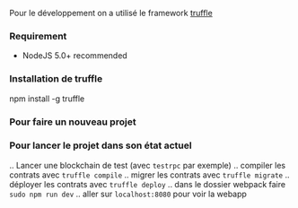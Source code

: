 Pour le développement on a utilisé le framework [truffle](http://truffleframework.com/docs/)
### Requirement

 * NodeJS 5.0+ recommended
 
### Installation de truffle

npm install -g truffle


### Pour faire un nouveau projet


### Pour lancer le projet dans son état actuel
.. Lancer une blockchain de test (avec `testrpc` par exemple)
.. compiler les contrats avec `truffle compile`
.. migrer les contrats avec `truffle migrate`
.. déployer les contrats avec `truffle deploy`
.. dans le dossier webpack faire `sudo npm run dev`
.. aller sur `localhost:8080` pour voir la webapp
